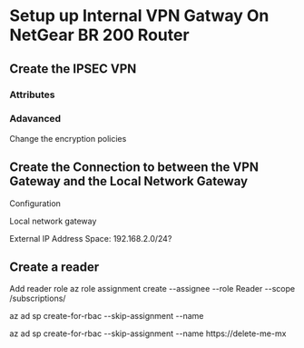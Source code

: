 

# Setup up Internal VPN Gatway On NetGear BR 200 Router

## Create the IPSEC VPN

### Attributes


### Adavanced
Change the encryption policies



## Create the Connection to between the VPN Gateway and the Local Network Gateway



Configuration

Local network gateway


External IP
Address Space:
192.168.2.0/24?



## Create a reader


Add reader role
az role assignment create --assignee <id> --role Reader --scope /subscriptions/<subscriptionid>

az ad sp create-for-rbac --skip-assignment --name 

az ad sp create-for-rbac --skip-assignment --name https://delete-me-mx



